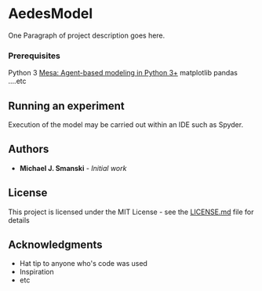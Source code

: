 # AedesModel

One Paragraph of project description goes here.

### Prerequisites
Python 3
[Mesa: Agent-based modeling in Python 3+](https://github.com/projectmesa/mesa)
matplotlib
pandas
....etc

## Running an experiment
Execution of the model may be carried out within an IDE such as Spyder.


## Authors

* **Michael J. Smanski** - *Initial work*

## License

This project is licensed under the MIT License - see the [LICENSE.md](LICENSE.md) file for details

## Acknowledgments

* Hat tip to anyone who's code was used
* Inspiration
* etc


